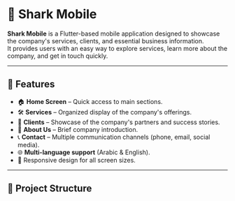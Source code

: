 # 📱 Shark Mobile

**Shark Mobile** is a Flutter-based mobile application designed to showcase the company's services, clients, and essential business information.  
It provides users with an easy way to explore services, learn more about the company, and get in touch quickly.

---

## 🚀 Features

- 🏠 **Home Screen** – Quick access to main sections.
- 🛠 **Services** – Organized display of the company's offerings.
- 👥 **Clients** – Showcase of the company's partners and success stories.
- 📄 **About Us** – Brief company introduction.
- 📞 **Contact** – Multiple communication channels (phone, email, social media).
- 🌐 **Multi-language support** (Arabic & English).
- 📱 Responsive design for all screen sizes.

---

## 📂 Project Structure

